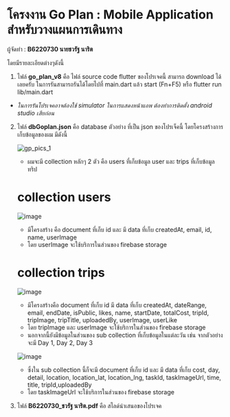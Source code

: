 # โครงงาน Go Plan : Mobile Application สำหรับวางแผนการเดินทาง

ผู้จัดทำ : **B6220730 นายชวรัฐ  นาริต**  

โดยมีรายละเอียดต่างๆดังนี้
1. ไฟล์ **go_plan_v8** คือ ไฟล์ source code flutter ของโปรเจคนี้ สามารถ download ได้เลยครับ
   ในการรันสามารถรันได้โดยไปที่ main.dart แล้ว start (Fn+F5) หรือ flutter run lib/main.dart
   
* *ในการรันโปรเจคอาจต้องใช้ simulator ในการแสดงหน้าแอพ ต้องทำการติดตั้ง android studio เสียก่อน*

2. ไฟล์ **dbGoplan.json** คือ database ตัวอย่าง ที่เป็น json ของโปรเจ็คนี้
   โดยโครงสร้างการเก็บข้อมูลของผม มีดังนี้
   
     
     ![gp_pics_1](https://user-images.githubusercontent.com/71183033/201469139-21c7cad1-3d20-485b-a79a-dfe541048ce4.PNG)

      * ผมจะมี collection หลักๆ 2 ตัว คือ users ที่เก็บข้อมูล user และ trips ที่เก็บข้อมูลทริป

     # collection users
     
     ![image](https://user-images.githubusercontent.com/71183033/201469268-591bef41-e88f-4cdf-b98f-24f8036b6aa1.png)
     
      * มีโครงสร้าง คือ document ที่เก็บ id และ มี data ที่เก็บ createdAt, email, id, name, userImage
      * โดย userImage จะใช้บริการในส่วนของ firebase storage
      
      # collection trips
      
      ![image](https://user-images.githubusercontent.com/71183033/201469344-6f9f55b3-ff67-4035-8313-c253fcc71b13.png)
      
      * มีโครงสร้างคือ document ที่เก็บ id มี data ที่เก็บ createdAt, dateRange, email, endDate, isPublic, likes, name, startDate, totalCost, tripId,
        tripImage, tripTitle, uploadedBy, userImage, userLike
      * โดย tripImage และ userImage จะใช้บริการในส่วนของ firebase storage
      * นอกจากนี้ยังมีข้อมูลในส่วนของ sub collection ที่เก็บข้อมูลในแต่ละวัน เช่น จากตัวอย่างจะมี Day 1, Day 2, Day 3
     
      ![image](https://user-images.githubusercontent.com/71183033/201469464-3e991bd7-bbab-4cc3-be7b-7066c474f7d4.png)
      
      * ซึ่งใน sub collection นี้ก็จะมี document ที่เก็บ id และ มี data ที่เก็บ cost, day, detail, location, location_lat, location_lng, taskId, taskImageUrl,
        time, title, tripId,uploadedBy
      * โดย taskImageUrl จะใช้บริการในส่วนของ firebase storage
     
   
3. ไฟล์ **B6220730_ชวรัฐ  นาริต.pdf** คือ สไลด์นำเสนอของโปรเจค

